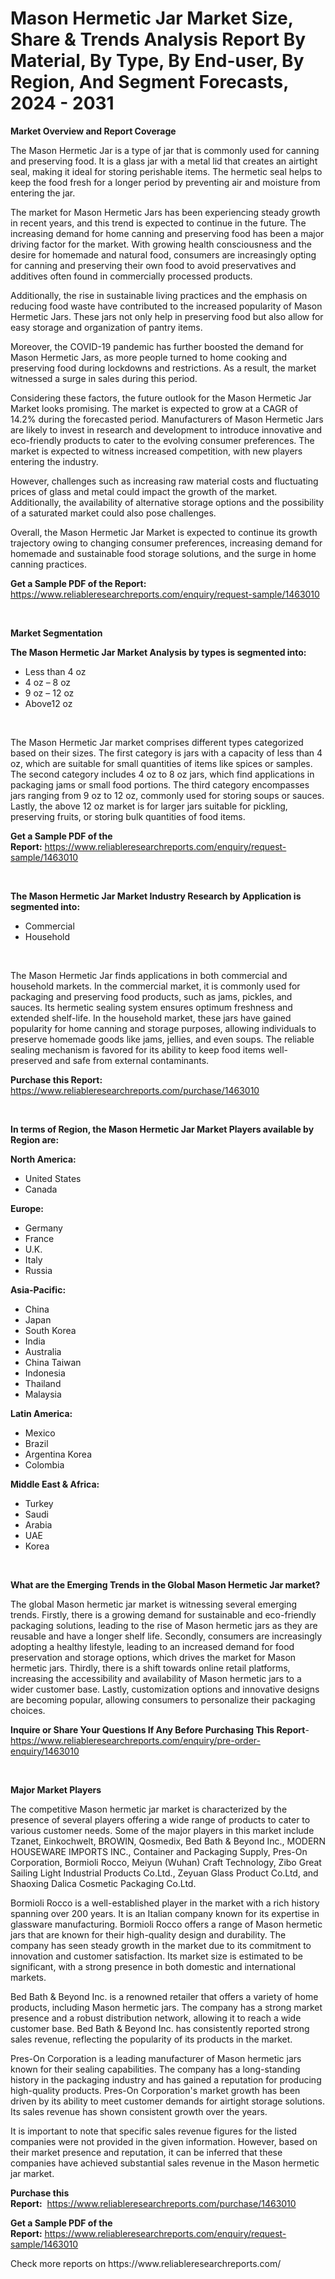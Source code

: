 <p><h1>Mason Hermetic Jar Market Size, Share & Trends Analysis Report By Material, By Type, By End-user, By Region, And Segment Forecasts, 2024 - 2031</h1></p><p><strong>Market Overview and Report Coverage</strong></p>
<p><p>The Mason Hermetic Jar is a type of jar that is commonly used for canning and preserving food. It is a glass jar with a metal lid that creates an airtight seal, making it ideal for storing perishable items. The hermetic seal helps to keep the food fresh for a longer period by preventing air and moisture from entering the jar.</p><p>The market for Mason Hermetic Jars has been experiencing steady growth in recent years, and this trend is expected to continue in the future. The increasing demand for home canning and preserving food has been a major driving factor for the market. With growing health consciousness and the desire for homemade and natural food, consumers are increasingly opting for canning and preserving their own food to avoid preservatives and additives often found in commercially processed products.</p><p>Additionally, the rise in sustainable living practices and the emphasis on reducing food waste have contributed to the increased popularity of Mason Hermetic Jars. These jars not only help in preserving food but also allow for easy storage and organization of pantry items.</p><p>Moreover, the COVID-19 pandemic has further boosted the demand for Mason Hermetic Jars, as more people turned to home cooking and preserving food during lockdowns and restrictions. As a result, the market witnessed a surge in sales during this period.</p><p>Considering these factors, the future outlook for the Mason Hermetic Jar Market looks promising. The market is expected to grow at a CAGR of 14.2% during the forecasted period. Manufacturers of Mason Hermetic Jars are likely to invest in research and development to introduce innovative and eco-friendly products to cater to the evolving consumer preferences. The market is expected to witness increased competition, with new players entering the industry.</p><p>However, challenges such as increasing raw material costs and fluctuating prices of glass and metal could impact the growth of the market. Additionally, the availability of alternative storage options and the possibility of a saturated market could also pose challenges.</p><p>Overall, the Mason Hermetic Jar Market is expected to continue its growth trajectory owing to changing consumer preferences, increasing demand for homemade and sustainable food storage solutions, and the surge in home canning practices.</p></p>
<p><strong>Get a Sample PDF of the Report:</strong> <a href="https://www.reliableresearchreports.com/enquiry/request-sample/1463010">https://www.reliableresearchreports.com/enquiry/request-sample/1463010</a></p>
<p>&nbsp;</p>
<p><strong>Market Segmentation</strong></p>
<p><strong>The Mason Hermetic Jar Market Analysis by types is segmented into:</strong></p>
<p><ul><li>Less than 4 oz</li><li>4 oz – 8 oz</li><li>9 oz – 12 oz</li><li>Above12 oz</li></ul></p>
<p>&nbsp;</p>
<p><p>The Mason Hermetic Jar market comprises different types categorized based on their sizes. The first category is jars with a capacity of less than 4 oz, which are suitable for small quantities of items like spices or samples. The second category includes 4 oz to 8 oz jars, which find applications in packaging jams or small food portions. The third category encompasses jars ranging from 9 oz to 12 oz, commonly used for storing soups or sauces. Lastly, the above 12 oz market is for larger jars suitable for pickling, preserving fruits, or storing bulk quantities of food items.</p></p>
<p><strong>Get a Sample PDF of the Report:</strong>&nbsp;<a href="https://www.reliableresearchreports.com/enquiry/request-sample/1463010">https://www.reliableresearchreports.com/enquiry/request-sample/1463010</a></p>
<p>&nbsp;</p>
<p><strong>The Mason Hermetic Jar Market Industry Research by Application is segmented into:</strong></p>
<p><ul><li>Commercial</li><li>Household</li></ul></p>
<p>&nbsp;</p>
<p><p>The Mason Hermetic Jar finds applications in both commercial and household markets. In the commercial market, it is commonly used for packaging and preserving food products, such as jams, pickles, and sauces. Its hermetic sealing system ensures optimum freshness and extended shelf-life. In the household market, these jars have gained popularity for home canning and storage purposes, allowing individuals to preserve homemade goods like jams, jellies, and even soups. The reliable sealing mechanism is favored for its ability to keep food items well-preserved and safe from external contaminants.</p></p>
<p><strong>Purchase this Report:</strong>&nbsp; <a href="https://www.reliableresearchreports.com/purchase/1463010">https://www.reliableresearchreports.com/purchase/1463010</a></p>
<p>&nbsp;</p>
<p><strong>In terms of Region, the Mason Hermetic Jar Market Players available by Region are:</strong></p>
<p>
    <p> <strong> North America: </strong>
        <ul>
            <li>United States</li>
            <li>Canada</li>
        </ul>
        </p> 
    <p> <strong> Europe: </strong>
        <ul>
            <li>Germany</li>
            <li>France</li>
            <li>U.K.</li>
            <li>Italy</li>
            <li>Russia</li>
        </ul>
        </p> 
    <p> <strong> Asia-Pacific: </strong>
        <ul>
            <li>China</li>
            <li>Japan</li>
            <li>South Korea</li>
            <li>India</li>
            <li>Australia</li>
            <li>China Taiwan</li>
            <li>Indonesia</li>
            <li>Thailand</li>
            <li>Malaysia</li>
        </ul>
        </p> 
    <p> <strong> Latin America: </strong>
        <ul>
            <li>Mexico</li>
            <li>Brazil</li>
            <li>Argentina Korea</li>
            <li>Colombia</li>
        </ul>
        </p> 
    <p> <strong> Middle East & Africa: </strong>
        <ul>
            <li>Turkey</li>
            <li>Saudi</li>
            <li>Arabia</li>
            <li>UAE</li>
            <li>Korea</li>
        </ul>
    </p>
    </p>
<p>&nbsp;</p>
<p><strong>What are the Emerging Trends in the Global Mason Hermetic Jar market?</strong></p>
<p><p>The global Mason hermetic jar market is witnessing several emerging trends. Firstly, there is a growing demand for sustainable and eco-friendly packaging solutions, leading to the rise of Mason hermetic jars as they are reusable and have a longer shelf life. Secondly, consumers are increasingly adopting a healthy lifestyle, leading to an increased demand for food preservation and storage options, which drives the market for Mason hermetic jars. Thirdly, there is a shift towards online retail platforms, increasing the accessibility and availability of Mason hermetic jars to a wider customer base. Lastly, customization options and innovative designs are becoming popular, allowing consumers to personalize their packaging choices.</p></p>
<p><strong>Inquire or Share Your Questions If Any Before Purchasing This Report</strong>- <a href="https://www.reliableresearchreports.com/enquiry/pre-order-enquiry/1463010">https://www.reliableresearchreports.com/enquiry/pre-order-enquiry/1463010</a></p>
<p>&nbsp;</p>
<p><strong>Major Market Players</strong></p>
<p><p>The competitive Mason hermetic jar market is characterized by the presence of several players offering a wide range of products to cater to various customer needs. Some of the major players in this market include Tzanet, Einkochwelt, BROWIN, Qosmedix, Bed Bath & Beyond Inc., MODERN HOUSEWARE IMPORTS INC., Container and Packaging Supply, Pres-On Corporation, Bormioli Rocco, Meiyun (Wuhan) Craft Technology, Zibo Great Sailing Light Industrial Products Co.Ltd., Zeyuan Glass Product Co.Ltd, and Shaoxing Dalica Cosmetic Packaging Co.Ltd.</p><p>Bormioli Rocco is a well-established player in the market with a rich history spanning over 200 years. It is an Italian company known for its expertise in glassware manufacturing. Bormioli Rocco offers a range of Mason hermetic jars that are known for their high-quality design and durability. The company has seen steady growth in the market due to its commitment to innovation and customer satisfaction. Its market size is estimated to be significant, with a strong presence in both domestic and international markets.</p><p>Bed Bath & Beyond Inc. is a renowned retailer that offers a variety of home products, including Mason hermetic jars. The company has a strong market presence and a robust distribution network, allowing it to reach a wide customer base. Bed Bath & Beyond Inc. has consistently reported strong sales revenue, reflecting the popularity of its products in the market.</p><p>Pres-On Corporation is a leading manufacturer of Mason hermetic jars known for their sealing capabilities. The company has a long-standing history in the packaging industry and has gained a reputation for producing high-quality products. Pres-On Corporation's market growth has been driven by its ability to meet customer demands for airtight storage solutions. Its sales revenue has shown consistent growth over the years.</p><p>It is important to note that specific sales revenue figures for the listed companies were not provided in the given information. However, based on their market presence and reputation, it can be inferred that these companies have achieved substantial sales revenue in the Mason hermetic jar market.</p></p>
<p><strong>Purchase this Report:</strong>&nbsp;&nbsp;<a href="https://www.reliableresearchreports.com/purchase/1463010">https://www.reliableresearchreports.com/purchase/1463010</a></p>
<p></p>
<p><strong>Get a Sample PDF of the Report:</strong>&nbsp;<a href="https://www.reliableresearchreports.com/enquiry/request-sample/1463010">https://www.reliableresearchreports.com/enquiry/request-sample/1463010</a></p>
<p>Check more reports on https://www.reliableresearchreports.com/</p>